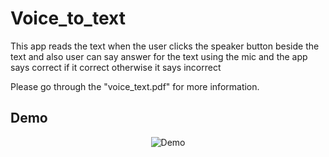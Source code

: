 # Voice_to_text
This app reads the text when the user clicks the speaker button beside the text and also user can say answer for the text using the mic and the app says correct if it correct otherwise it says incorrect


Please go through the "voice_text.pdf" for more information.


## Demo

<p align="center">
    <img src="C:\Users\kaush\Downloads\prototype.mp4" alt="Demo" border="0">
</p>
